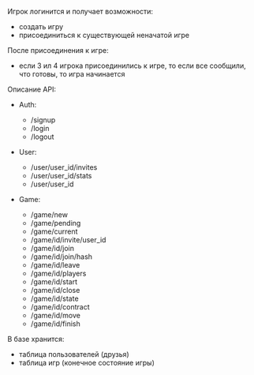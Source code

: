 Игрок логинится и получает возможности:
* создать игру
* присоединиться к существующей неначатой игре

После присоединения к игре:
* если 3 ил 4 игрока присоединились к игре, то если все сообщили, что готовы, то игра начинается

Описание API:

* Auth:
  - /signup
  - /login
  - /logout

* User:
  - /user/user_id/invites
  - /user/user_id/stats
  - /user/user_id

* Game:
  - /game/new
  - /game/pending
  - /game/current
  - /game/id/invite/user_id
  - /game/id/join
  - /game/id/join/hash
  - /game/id/leave
  - /game/id/players
  - /game/id/start
  - /game/id/close
  - /game/id/state
  - /game/id/contract
  - /game/id/move
  - /game/id/finish


В базе хранится:
  - таблица пользователей (друзья)
  - таблица игр (конечное состояние игры)

